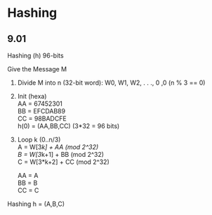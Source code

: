 
# Hashing


## 9.01 
Hashing (h) 96-bits

Give the Message M 

1. Divide M into n (32-bit word): W0, W1, W2, . . ., 0 ,0   (n % 3 == 0)  
2. Init (hexa)  
	AA = 67452301  
   	BB = EFCDAB89  
	CC = 98BADCFE  
	h(0) = (AA,BB,CC)  (3*32 = 96 bits)  
 
3. Loop k (0..n/3)  
	A = W[3*k] + AA (mod 2^32)  
	B = W[3*k+1] + BB (mod 2^32)  
	C = W[3*k+2] + CC (mod 2^32)  
	
	AA = A  
	BB = B   
	CC = C   
	
Hashing h = (A,B,C)   


